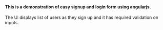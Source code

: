 #### This is a demonstration of easy signup and login form using angularjs. 
The UI displays list of users as they sign up and it has required validation on inputs.

